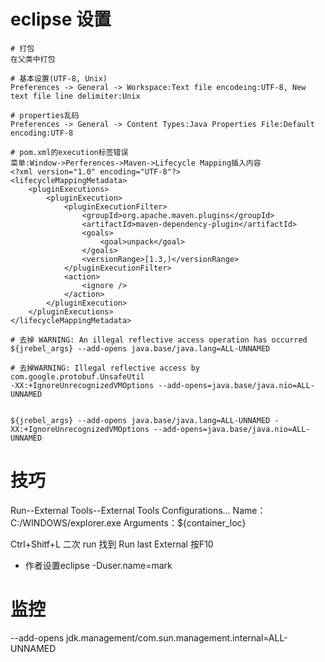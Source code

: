 



# eclipse 设置
```
# 打包
在父类中打包

# 基本设置(UTF-8, Unix)
Preferences -> General -> Workspace:Text file encodeing:UTF-8, New text file line delimiter:Unix

# properties乱码
Preferences -> General -> Content Types:Java Properties File:Default encoding:UTF-8

# pom.xml的execution标签错误
菜单:Window->Perferences->Maven->Lifecycle Mapping插入内容
<?xml version="1.0" encoding="UTF-8"?>
<lifecycleMappingMetadata>
	<pluginExecutions>   
 		<pluginExecution>
			<pluginExecutionFilter>
                <groupId>org.apache.maven.plugins</groupId>
                <artifactId>maven-dependency-plugin</artifactId>
                <goals>
                    <goal>unpack</goal>
                </goals>
                <versionRange>[1.3,)</versionRange>
            </pluginExecutionFilter>
            <action>
                <ignore />
            </action>
		</pluginExecution>        
	</pluginExecutions>
</lifecycleMappingMetadata>

# 去掉 WARNING: An illegal reflective access operation has occurred
${jrebel_args} --add-opens java.base/java.lang=ALL-UNNAMED

# 去掉WARNING: Illegal reflective access by com.google.protobuf.UnsafeUtil
-XX:+IgnoreUnrecognizedVMOptions --add-opens=java.base/java.nio=ALL-UNNAMED


${jrebel_args} --add-opens java.base/java.lang=ALL-UNNAMED -XX:+IgnoreUnrecognizedVMOptions --add-opens=java.base/java.nio=ALL-UNNAMED
```


# 技巧

Run--External Tools--External Tools Configurations...
Name：C:/WINDOWS/explorer.exe
Arguments：${container_loc}

Ctrl+Shitf+L 二次 run 找到 Run last External 按F10

* 作者设置eclipse
-Duser.name=mark

# 监控
--add-opens jdk.management/com.sun.management.internal=ALL-UNNAMED





